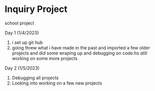 # Inquiry Project
school project 


Day 1 (1/4/2023)
1. i set up git hub 
2. going threw what i have made in the past and imported a few older projects and did some wraping up and debugging on code.hs still working on some more projects

Day 2 (1/5/2023)
1. Debugging all projects 
2. Looking into working on a few new projects 




